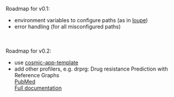 Roadmap for v0.1:
- environment variables to configure paths (as in [loupe](https://gitlab.gnome.org/GNOME/loupe/-/blob/main/src/config.rs?ref_type=heads))
- error handling (for all misconfigured paths)
<br><br><br>

Roadmap for v0.2:
- use [cosmic-app-template](https://github.com/pop-os/cosmic-app-template)
- add other profilers, e.g. drprg: Drug resistance Prediction with Reference Graphs️<br>
[PubMed](https://pmc.ncbi.nlm.nih.gov/articles/PMC10483414/)<br>
[Full documentation](https://mbh.sh/drprg/)<br>